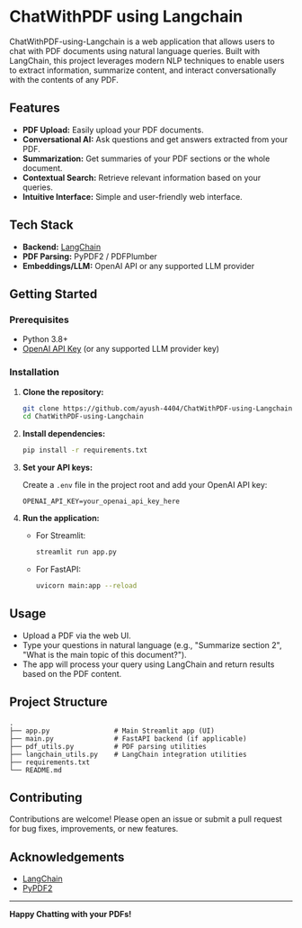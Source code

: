 # ChatWithPDF using Langchain

ChatWithPDF-using-Langchain is a web application that allows users to chat with PDF documents using natural language queries. Built with LangChain, this project leverages modern NLP techniques to enable users to extract information, summarize content, and interact conversationally with the contents of any PDF.

## Features

- **PDF Upload:** Easily upload your PDF documents.
- **Conversational AI:** Ask questions and get answers extracted from your PDF.
- **Summarization:** Get summaries of your PDF sections or the whole document.
- **Contextual Search:** Retrieve relevant information based on your queries.
- **Intuitive Interface:** Simple and user-friendly web interface.

## Tech Stack

- **Backend:** [LangChain](https://github.com/hwchase17/langchain)
- **PDF Parsing:** PyPDF2 / PDFPlumber
- **Embeddings/LLM:** OpenAI API or any supported LLM provider

## Getting Started

### Prerequisites

- Python 3.8+
- [OpenAI API Key](https://platform.openai.com/account/api-keys) (or any supported LLM provider key)

### Installation

1. **Clone the repository:**
   ```bash
   git clone https://github.com/ayush-4404/ChatWithPDF-using-Langchain.git
   cd ChatWithPDF-using-Langchain
   ```

2. **Install dependencies:**
   ```bash
   pip install -r requirements.txt
   ```

3. **Set your API keys:**

   Create a `.env` file in the project root and add your OpenAI API key:
   ```
   OPENAI_API_KEY=your_openai_api_key_here
   ```

4. **Run the application:**
   - For Streamlit:
     ```bash
     streamlit run app.py
     ```
   - For FastAPI:
     ```bash
     uvicorn main:app --reload
     ```

## Usage

- Upload a PDF via the web UI.
- Type your questions in natural language (e.g., "Summarize section 2", "What is the main topic of this document?").
- The app will process your query using LangChain and return results based on the PDF content.

## Project Structure

```
.
├── app.py                # Main Streamlit app (UI)
├── main.py               # FastAPI backend (if applicable)
├── pdf_utils.py          # PDF parsing utilities
├── langchain_utils.py    # LangChain integration utilities
├── requirements.txt
└── README.md
```

## Contributing

Contributions are welcome! Please open an issue or submit a pull request for bug fixes, improvements, or new features.


## Acknowledgements

- [LangChain](https://github.com/hwchase17/langchain)
- [PyPDF2](https://github.com/py-pdf/PyPDF2)

---

**Happy Chatting with your PDFs!**

